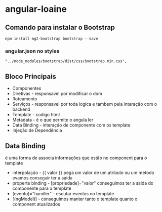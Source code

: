 # angular-loaine

## Comando para instalar o Bootstrap
`
npm install ng2-bootstrap bootstrap --save
`
### angular.json no styles
`
 "../node_modules/bootstrap/dist/css/bootstrap.min.css",
`


## Bloco Principais
- Componentes
- Diretivas - responsavel por modificar o dom
- Roteamento
- Serviços - responsavel por toda logica e tambem pela interação com o backend
- Template - codigo html
- Metadata - é o que permite o angula ler
- Data Binding - interação de componente com os template
- Injeção de Dependência

## Data Binding
è uma forma de associa informações que estão no component para o template
- interpolação - {{ valor }} pega um valor de um atributo ou um metodo evamos conseguir ter a saida
- properte binding - [propriedade]="valor" conseguimos ter a saida do componente para o template
- (evento)="handler" - escutar eventos no template
- [(ngModel)] - conseguimos manter tanto o template quanto o component atualizados
